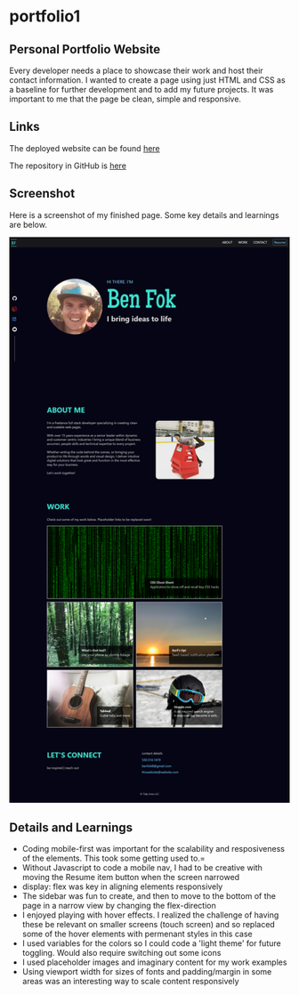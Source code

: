# portfolio1

## Personal Portfolio Website
Every developer needs a place to showcase their work and host their contact information. I wanted to create a page using just HTML and CSS as a baseline for further development and to add my future projects. It was important to me that the page be clean, simple and responsive. 

## Links
The deployed website can be found [here](https://benfok.github.io/portfolio1/)

The repository in GitHub is [here](https://github.com/benfok/portfolio1)

## Screenshot
Here is a screenshot of my finished page. Some key details and learnings are below.

![Screenshot of my finished webpage](./images/screenshot-final.png)

## Details and Learnings
- Coding mobile-first was important for the scalability and resposiveness of the elements. This took some getting used to.=
- Without Javascript to code a mobile nav, I had to be creative with moving the Resume item button when the screen narrowed
- display: flex was key in aligning elements responsively
- The sidebar was fun to create, and then to move to the bottom of the page in a narrow view by changing the flex-direction
- I enjoyed playing with hover effects. I realized the challenge of having these be relevant on smaller screens (touch screen) and so replaced some of the hover elements with permenant styles in this case
- I used variables for the colors so I could code a 'light theme' for future toggling. Would also require switching out some icons
- I used placeholder images and imaginary content for my work examples
- Using viewport width for sizes of fonts and padding/margin in some areas was an interesting way to scale content responsively
